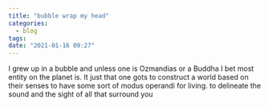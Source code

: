 ```yaml
---
title: "bubble wrap my head"
categories:
  - blog
tags:
date: "2021-01-16 09:27"
---
```


I grew up in a bubble and unless one is Ozmandias or a Buddha I bet most entity on the planet is. It just that one gots to construct a world based on their senses to have some sort of modus operandi for living. to delineate the sound and the sight of all that surround you  
